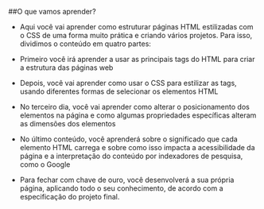 ##O que vamos aprender?

- Aqui você vai aprender como estruturar páginas HTML estilizadas com o CSS de uma forma muito prática e criando vários projetos.
Para isso, dividimos o conteúdo em quatro partes:

- Primeiro você irá aprender a usar as principais tags do HTML para criar a estrutura das páginas web

- Depois, você vai aprender como usar o CSS para estilizar as tags, usando diferentes formas de selecionar os elementos HTML

- No terceiro dia, você vai aprender como alterar o posicionamento dos elementos na página e como algumas propriedades específicas alteram as dimensões dos elementos

- No último conteúdo, você aprenderá sobre o significado que cada elemento HTML carrega e sobre como isso impacta a acessibilidade da página e a interpretação do conteúdo por indexadores de pesquisa, como o Google

- Para fechar com chave de ouro, você desenvolverá a sua própria página, aplicando todo o seu conhecimento, de acordo com a especificação do projeto final.
